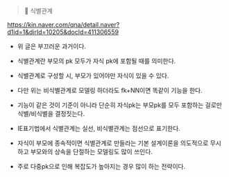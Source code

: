 > 🚀 식별관계

https://kin.naver.com/qna/detail.naver?d1id=1&dirId=10205&docId=411306559

- 위 글은 부끄러운 과거이다.

- 식별관계란 부모의 pk 모두가 자식 pk에 포함될 때를 의미한다.

- 식별관계로 구성할 시, 부모가 있어야만 자식이 있을 수 있다.

- 다만 위는 비식별관계로 모델링 하더라도 fk+NN이면 똑같이 기능을 한다. 

- 기능이 같은 것이 기준이 아니라 단순히 자식pk는 부모pk를 모두 포함하는 걸로만 식별/비식별을 결정짓는다.

- IE표기법에서 식별관계는 실선, 비식별관계는 점선으로 표기한다.

- 자식이 부모에 종속적이면 식별관계로 만들라는 기본 설계이론을 의도적으로 무시하고 부모와의 상속을 단절하는 모델링도 많이 쓰인다.

- 주로 다중pk으로 인해 복잡도가 높아지는 경우 많이 하는 전략이다.

<br/>
